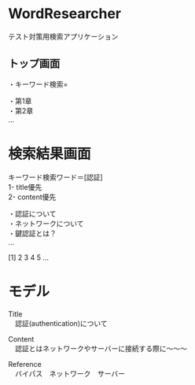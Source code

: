 # WordResearcher

テスト対策用検索アプリケーション

## トップ画面

・キーワード検索=  
  
・第1章  
・第2章  
…  

# 検索結果画面
キーワード検索ワード＝[認証]  
1- title優先  
2- content優先  
  
・認証について  
・ネットワークについて  
・鍵認証とは？  
…  

[1] 2 3 4 5 …  


# モデル
Title  
　認証(authentication)について  

Content  
　認証とはネットワークやサーバーに接続する際に〜〜〜  

Reference  
　バイパス　ネットワーク　サーバー  
